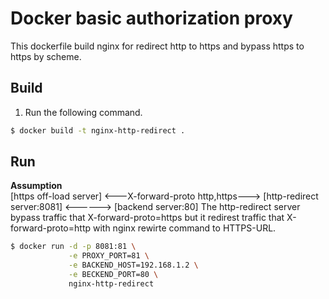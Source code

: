 # Docker basic authorization proxy

This dockerfile build nginx for redirect http to https and bypass https to https by scheme.

## Build

1. Run the following command.
```bash
$ docker build -t nginx-http-redirect .
```

## Run

**Assumption**  
[https off-load server] <---X-forward-proto http,https---> [http-redirect server:8081] <------> [backend server:80]
The http-redirect server bypass traffic that X-forward-proto=https but it redirest traffic that X-forward-proto=http with nginx rewirte command to HTTPS-URL.
```bash
$ docker run -d -p 8081:81 \
             -e PROXY_PORT=81 \
             -e BACKEND_HOST=192.168.1.2 \
             -e BECKEND_PORT=80 \
             nginx-http-redirect
```
